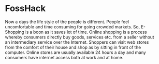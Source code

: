 # FossHack
Now a days the life style of the people is different. People feel uncomfortable and time
consuming for going crowded markets. So, E-Shopping is a boon as it saves lot of time.
Online shopping is a process whereby consumers directly buy goods, services etc. from a
seller without an intermediary service over the Internet. Shoppers can visit web stores
from the comfort of their house and shop as by sitting in front of the computer. Online
stores are usually available 24 hours a day and many consumers have internet access both
at work and at home.
